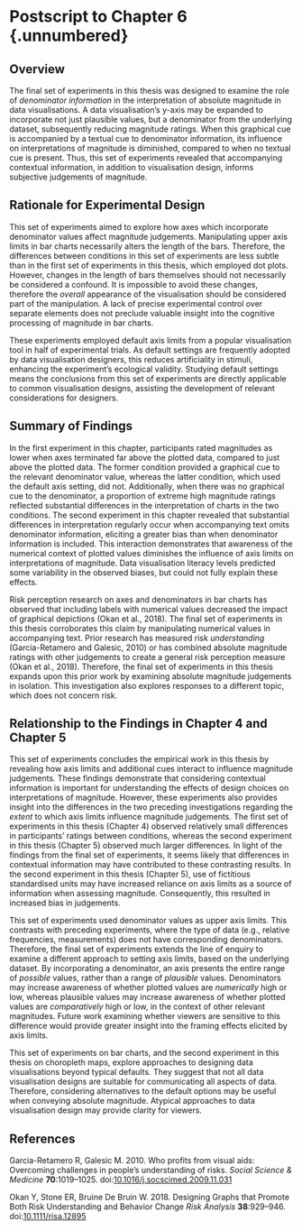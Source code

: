 # Postscript to Chapter 6 {.unnumbered}

## Overview

The final set of experiments in this thesis was designed to examine the role of *denominator information* in the interpretation of absolute magnitude in data visualisations. A data visualisation’s y-axis may be expanded to incorporate not just plausible values, but a denominator from the underlying dataset, subsequently reducing magnitude ratings. When this graphical cue is accompanied by a textual cue to denominator information, its influence on interpretations of magnitude is diminished, compared to when no textual cue is present. Thus, this set of experiments revealed that accompanying contextual information, in addition to visualisation design, informs subjective judgements of magnitude.

## Rationale for Experimental Design

This set of experiments aimed to explore how axes which incorporate denominator values affect magnitude judgements. Manipulating upper axis limits in bar charts necessarily alters the length of the bars. Therefore, the differences between conditions in this set of experiments are less subtle than in the first set of experiments in this thesis, which employed dot plots. However, changes in the length of bars themselves should not necessarily be considered a confound. It is impossible to avoid these changes, therefore the *overall* appearance of the visualisation should be considered part of the manipulation. A lack of precise experimental control over separate elements does not preclude valuable insight into the cognitive processing of magnitude in bar charts.

These experiments employed default axis limits from a popular visualisation tool in half of experimental trials. As default settings are frequently adopted by data visualisation designers, this reduces artificiality in stimuli, enhancing the experiment’s ecological validity. Studying default settings means the conclusions from this set of experiments are directly applicable to common visualisation designs, assisting the development of relevant considerations for designers.

## Summary of Findings

In the first experiment in this chapter, participants rated magnitudes as lower when axes terminated far above the plotted data, compared to just above the plotted data. The former condition provided a graphical cue to the relevant denominator value, whereas the latter condition, which used the default axis setting, did not. Additionally, when there was no graphical cue to the denominator, a proportion of extreme high magnitude ratings reflected substantial differences in the interpretation of charts in the two conditions. The second experiment in this chapter revealed that substantial differences in interpretation regularly occur when accompanying text omits denominator information, eliciting a greater bias than when denominator information is included. This interaction demonstrates that awareness of the numerical context of plotted values diminishes the influence of axis limits on interpretations of magnitude. Data visualisation literacy levels predicted some variability in the observed biases, but could not fully explain these effects.

Risk perception research on axes and denominators in bar charts has observed that including labels with numerical values decreased the impact of graphical depictions (Okan et al., 2018). The final set of experiments in this thesis corroborates this claim by manipulating numerical values in accompanying text. Prior research has measured risk *understanding* (Garcia-Retamero and Galesic, 2010) or has combined absolute magnitude ratings with other judgements to create a general risk perception measure (Okan et al., 2018). Therefore, the final set of experiments in this thesis expands upon this prior work by examining absolute magnitude judgements in isolation. This investigation also explores responses to a different topic, which does not concern risk.

## Relationship to the Findings in Chapter 4 and Chapter 5

This set of experiments concludes the empirical work in this thesis by revealing how axis limits and additional cues interact to influence magnitude judgements. These findings demonstrate that considering contextual information is important for understanding the effects of design choices on interpretations of magnitude. However, these experiments also provides insight into the differences in the two preceding investigations regarding the *extent* to which axis limits influence magnitude judgements. The first set of experiments in this thesis (Chapter 4) observed relatively small differences in participants’ ratings between conditions, whereas the second experiment in this thesis (Chapter 5) observed much larger differences. In light of the findings from the final set of experiments, it seems likely that differences in contextual information may have contributed to these contrasting results. In the second experiment in this thesis (Chapter 5), use of fictitious standardised units may have increased reliance on axis limits as a source of information when assessing magnitude. Consequently, this resulted in increased bias in judgements. 

This set of experiments used denominator values as upper axis limits. This contrasts with preceding experiments, where the type of data (e.g., relative frequencies, measurements) does not have corresponding denominators. Therefore, the final set of experiments extends the line of enquiry to examine a different approach to setting axis limits, based on the underlying dataset. By incorporating a denominator, an axis presents the entire range of *possible* values, rather than a range of *plausible* values. Denominators may increase awareness of whether plotted values are *numerically* high or low, whereas plausible values may increase awareness of whether plotted values are *comparatively* high or low, in the context of other relevant magnitudes. Future work examining whether viewers are sensitive to this difference would provide greater insight into the framing effects elicited by axis limits.

This set of experiments on bar charts, and the second experiment in this thesis on choropleth maps, explore approaches to designing data visualisations beyond typical defaults. They suggest that not all data visualisation designs are suitable for communicating all aspects of data. Therefore, considering alternatives to the default options may be useful when conveying absolute magnitude. Atypical approaches to data visualisation design may provide clarity for viewers.

## References

Garcia-Retamero R, Galesic M. 2010. Who profits from visual aids: Overcoming challenges in people’s understanding of risks. *Social Science & Medicine* **70**:1019–1025. doi:[10.1016/j.socscimed.2009.11.031](https://doi.org/10.1016/j.socscimed.2009.11.031)

Okan Y, Stone ER, Bruine De Bruin W. 2018. Designing Graphs that Promote Both Risk Understanding and Behavior Change *Risk Analysis* **38**:929–946. doi:[10.1111/risa.12895](https://doi.org/10.1111/risa.12895) 
